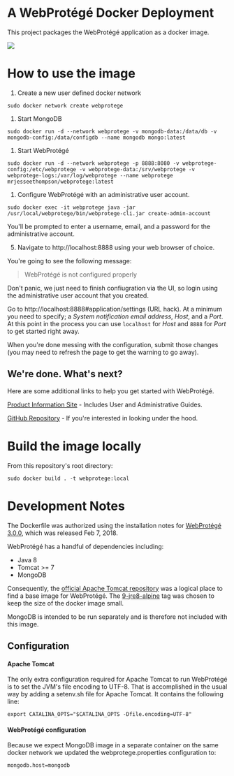 # A WebProtégé Docker Deployment

This project packages the WebProtégé application as a docker image.

<a href="https://hub.docker.com/r/mrjesseethompson/webprotege/"><img src="https://img.shields.io/badge/docker-automated%20build-blue.svg"/></a>

# How to use the image

1. Create a new user defined docker network

  ```
  sudo docker network create webprotege
  ```

1. Start MongoDB

  ```
  sudo docker run -d --network webprotege -v mongodb-data:/data/db -v mongodb-config:/data/configdb --name mongodb mongo:latest
  ```

1. Start WebProtégé

  ```
  sudo docker run -d --network webprotege -p 8888:8080 -v webprotege-config:/etc/webprotege -v webprotege-data:/srv/webprotege -v webprotege-logs:/var/log/webprotege --name webprotege mrjesseethompson/webprotege:latest
```

1. Configure WebProtégé with an administrative user account.

  ```
  sudo docker exec -it webprotege java -jar /usr/local/webprotege/bin/webprotege-cli.jar create-admin-account
  ```

  You'll be prompted to enter a username, email, and a password for the administrative account.

5. Navigate to http://localhost:8888 using your web browser of choice.

  You're going to see the following message:

  > WebProtégé is not configured properly

  Don't panic, we just need to finish confiugration via the UI, so login using the administrative user account that you created.

  Go to http://localhost:8888#application/settings (URL hack). At a minimum you need to specify; a *System notification email address*, *Host*, and a *Port*. At this point in the process you can use `localhost` for *Host* and `8888` for *Port* to get started right away.

  When you're done messing with the configuration, submit those changes (you may need to refresh the page to get the warning to go away).

## We're done. What's next?

Here are some additional links to help you get started with WebProtégé.

[Product Information Site](https://protege.stanford.edu/products.php) - Includes User and Administrative Guides.

[GitHub Repository](https://github.com/protegeproject/webprotege) - If you're interested in looking under the hood.

# Build the image locally

From this repository's root directory:
```
sudo docker build . -t webprotege:local
```

# Development Notes

The Dockerfile was authorized using the installation notes for [WebProtégé 3.0.0](https://github.com/protegeproject/webprotege/wiki/WebProt%C3%A9g%C3%A9-3.0.0-Installation), which was released Feb 7, 2018.  


WebProtégé has a handful of dependencies including:

* Java 8
* Tomcat >= 7
* MongoDB


Consequently, the [official Apache Tomcat repository](https://hub.docker.com/r/library/tomcat/) was a logical place to find a base image for WebProtégé. The [9-jre8-alpine](https://hub.docker.com/r/library/tomcat/tags/) tag was chosen to keep the size of the docker image small.

MongoDB is intended to be run separately and is therefore not included with this image.

## Configuration

#### Apache Tomcat

The only extra configuration required for Apache Tomcat to run WebProtégé is
to set the JVM's file encoding to UTF-8. That is accomplished in the usual way by adding a setenv.sh file for Apache Tomcat. It contains the following line:

```
export CATALINA_OPTS="$CATALINA_OPTS -Dfile.encoding=UTF-8"
```

#### WebProtégé configuration

Because we expect MongoDB image in a separate container on the same docker network we updated the webprotege.properties configuration to:

```
mongodb.host=mongodb
```  
